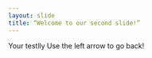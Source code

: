 ```yaml
---
layout: slide
title: “Welcome to our second slide!”
---
```

Your testlly
Use the left arrow to go back!
